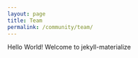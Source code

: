 ```yaml
---
layout: page
title: Team
permalink: /community/team/
---
```


Hello World!
Welcome to jekyll-materialize
